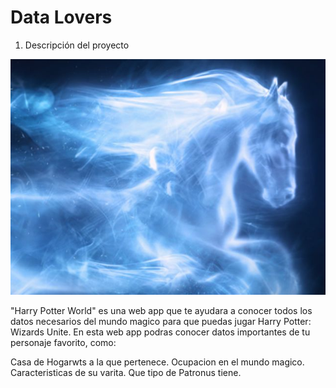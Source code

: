 # Data Lovers

1. Descripción del proyecto

![ENCABEZADO](./src/Imagenes/horse.jpg)

"Harry Potter World" es una web app que te ayudara a conocer todos los datos necesarios del mundo magico para que puedas jugar Harry Potter: Wizards Unite. En esta web app podras conocer datos importantes de tu personaje favorito, como:

Casa de Hogarwts a la que pertenece.
Ocupacion en el mundo magico.
Caracteristicas de su varita.
Que tipo de Patronus tiene.
